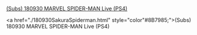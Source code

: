 
[(Subs) 180930 MARVEL SPIDER-MAN Live (PS4)](./180930SakuraSpiderman.html)

<a href="./180930SakuraSpiderman.html" style="color"#8B7985;">(Subs) 180930 MARVEL SPIDER-MAN Live (PS4)</a>

